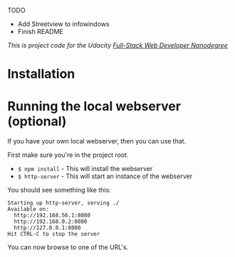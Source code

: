 TODO
- Add Streetview to infowindows
- Finish README

*This is project code for the Udacity [Full-Stack Web Developer Nanodegree](https://www.udacity.com/course/full-stack-web-developer-nanodegree--nd004)*

# Installation

# Running the local webserver (optional)
If you have your own local webserver, then you can use that.

First make sure you're in the project root.
- `$ npm install` - This will install the webserver
- `$ http-server` - This will start an instance of the webserver

You should see something like this:
```
Starting up http-server, serving ./
Available on:
  http://192.168.56.1:8080
  http://192.168.0.2:8080
  http://127.0.0.1:8080
Hit CTRL-C to stop the server
```
You can now browse to one of the URL's.

